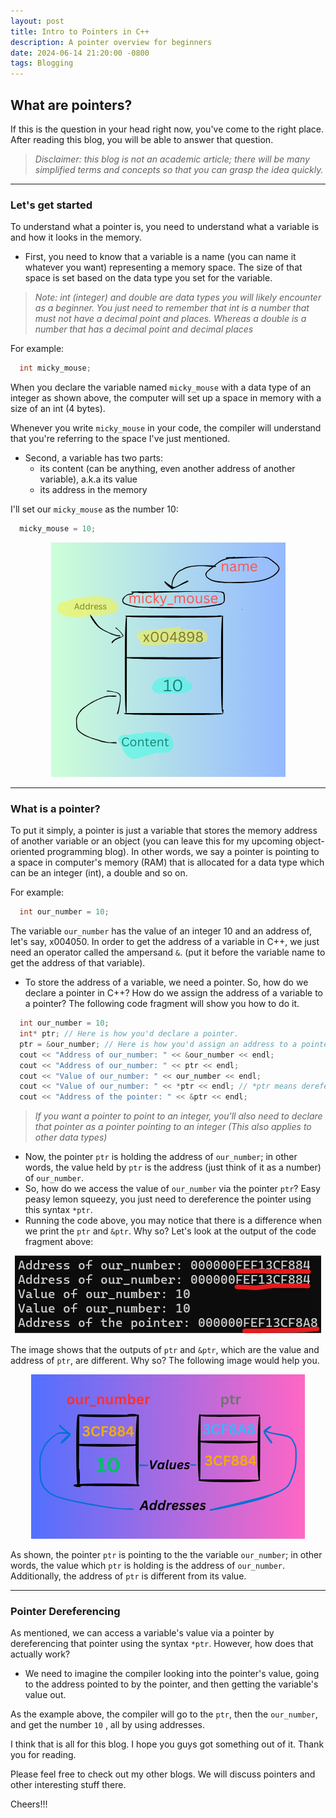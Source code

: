 ```yaml
---
layout: post
title: Intro to Pointers in C++
description: A pointer overview for beginners
date: 2024-06-14 21:20:00 -0800
tags: Blogging
---
```


## What are pointers?

If this is the question in your head right now, you've come to the right place. After reading this blog, you will be able to answer that question.


> *Disclaimer: this blog is not an academic article; there will be many simplified terms and concepts so that you can grasp the idea quickly.*

---

### Let's get started

To understand what a pointer is, you need to understand what a variable is and how it looks in the memory.

* First, you need to know that a variable is a name (you can name it whatever you want) representing a memory space. The size of that space is set based on the data type you set for the variable.

> *Note: int (integer) and double are data types you will likely encounter as a beginner. You just need to remember that int is a number that must not have a decimal point and places. Whereas a double is a number that has a decimal point and decimal places*

For example:
```cpp
  int micky_mouse;
```

When you declare the variable named `micky_mouse` with a data type of an integer as shown above, the computer will set up a space in memory with a size of an int (4 bytes).

Whenever you write `micky_mouse` in your code, the compiler will understand that you're referring to the space I've just mentioned.

* Second, a variable has two parts:
  * its content (can be anything, even another address of another variable), a.k.a its value
  * its address in the memory

I'll set our `micky_mouse` as the number 10:
```cpp
  micky_mouse = 10;
```
<div style="text-align: center;">
    <img src="/assets/x004898.png" alt="variable">
</div>

---
### What is a pointer?

To put it simply, a pointer is just a variable that stores the memory address of another variable or an object (you can leave this for my upcoming object-oriented programming blog). In other words, we say a pointer is pointing to a space in computer's memory (RAM) that is allocated for a data type which can be an integer (int), a double and so on.

For example:
```cpp
  int our_number = 10;
```
The variable `our_number` has the value of an integer 10 and an address of, let's say, x004050. In order to get the address of a variable in C++, we just need an operator called the ampersand `&`. (put it before the variable name to get the address of that variable). 
* To store the address of a variable, we need a pointer. So, how do we declare a pointer in C++? How do we assign the address of a variable to a pointer? The following code fragment will show you how to do it. 

```cpp
  int our_number = 10;
  int* ptr; // Here is how you'd declare a pointer. 
  ptr = &our_number; // Here is how you'd assign an address to a pointer.
  cout << "Address of our_number: " << &our_number << endl;
  cout << "Address of our_number: " << ptr << endl;
  cout << "Value of our_number: " << our_number << endl;
  cout << "Value of our_number: " << *ptr << endl; // *ptr means dereferencing the pointer, we'll talk about this
  cout << "Address of the pointer: " << &ptr << endl; 
```
> *If you want a pointer to point to an integer, you'll also need to declare that pointer as a pointer pointing to an integer (This also applies to other data types)*
* Now, the pointer `ptr` is holding the address of `our_number`; in other words, the value held by `ptr` is the address (just think of it as a number) of `our_number`.
* So, how do we access the value of `our_number` via the pointer `ptr`? Easy peasy lemon squeezy, you just need to dereference the pointer using this syntax `*ptr`.
* Running the code above, you may notice that there is a difference when we print the `ptr` and `&ptr`. Why so? Let's look at the output of the code fragment above:

<div style="text-align: center;">
  <img src="/assets/output_of_1st_example.png" alt="output_of_example1">
</div>

The image shows that the outputs of `ptr` and `&ptr`, which are the value and address of `ptr`, are different. Why so? The following image would help you.  
<div style="text-align: center;">
  <img src="/assets/3CF884.png" alt="example2">
</div>

As shown, the pointer `ptr` is pointing to the the variable `our_number`; in other words, the value which `ptr` is holding is the address of `our_number`. Additionally, the address of `ptr` is different from its value.

---

### Pointer Dereferencing

As mentioned, we can access a variable's value via a pointer by dereferencing that pointer using the syntax `*ptr`. 
However, how does that actually work?
* We need to imagine the compiler looking into the pointer's value, going to the address pointed to by the pointer, and then getting the variable's value out.

As the example above, the compiler will go to the `ptr`, then the `our_number`, and get the number `10` , all by using addresses.

I think that is all for this blog. I hope you guys got something out of it. Thank you for reading. 

Please feel free to check out my other blogs. We will discuss pointers and other interesting stuff there. 

Cheers!!!
